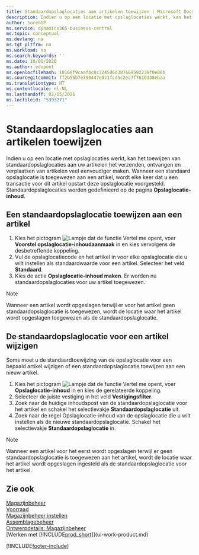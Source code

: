 ```yaml
---
title: Standaardopslaglocaties aan artikelen toewijzen | Microsoft Docs
description: Indien u op een locatie met opslaglocaties werkt, kan het toewijzen van standaardopslaglocaties aan uw artikelen het verzenden, ontvangen en verplaatsen van artikelen veel eenvoudiger maken. Wanneer een standaard opslaglocatie is toegewezen aan een artikel, wordt elke keer dat u een transactie voor dit artikel opstart deze opslaglocatie voorgesteld.
author: SorenGP
ms.service: dynamics365-business-central
ms.topic: conceptual
ms.devlang: na
ms.tgt_pltfrm: na
ms.workload: na
ms.search.keywords: ''
ms.date: 10/01/2020
ms.author: edupont
ms.openlocfilehash: 10168f9caafbc0c3245d6d387669592239f0e86b
ms.sourcegitcommit: ff2b55b7e790447e0c1fcd5c2ec7f7610338ebaa
ms.translationtype: HT
ms.contentlocale: nl-NL
ms.lasthandoff: 02/15/2021
ms.locfileid: "5393271"
---
```

# <a name="assign-default-bins-to-items"></a>Standaardopslaglocaties aan artikelen toewijzen
Indien u op een locatie met opslaglocaties werkt, kan het toewijzen van standaardopslaglocaties aan uw artikelen het verzenden, ontvangen en verplaatsen van artikelen veel eenvoudiger maken. Wanneer een standaard opslaglocatie is toegewezen aan een artikel, wordt elke keer dat u een transactie voor dit artikel opstart deze opslaglocatie voorgesteld. Standaardopslaglocaties worden gedefinieerd op de pagina **Opslaglocatie-inhoud**.  

## <a name="to-assign-a-default-bin-to-an-item"></a>Een standaardopslaglocatie toewijzen aan een artikel
1.  Kies het pictogram ![Lampje dat de functie Vertel me opent](media/ui-search/search_small.png "Vertel me wat u wilt doen"), voer **Voorstel opslaglocatie-inhoudaanmaak** in en kies vervolgens de desbetreffende koppeling.  
2.  Vul de opslaglocatiecode en het artikel in voor elke opslaglocatie die u wilt instellen als standaardwaarde voor een artikel. Selecteer het veld **Standaard**.  
3.  Kies de actie **Opslaglocatie-inhoud maken**. Er worden nu standaardopslaglocaties voor uw artikel toegewezen.  

> [!NOTE]  
>  Wanneer een artikel wordt opgeslagen terwijl er voor het artikel geen standaardopslaglocatie is toegewezen, wordt de locatie waar het artikel wordt opgeslagen toegewezen als de standaardopslaglocatie.  

## <a name="to-change-the-default-bin-for-an-item"></a>De standaardopslaglocatie voor een artikel wijzigen  
Soms moet u de standaardtoewijzing van de opslaglocatie voor een bepaald artikel wijzigen of een standaardopslaglocatie toewijzen aan een nieuw artikel.    
1.  Kies het pictogram ![Lampje dat de functie Vertel me opent](media/ui-search/search_small.png "Vertel me wat u wilt doen"), voer **Opslaglocatie-inhoud** in en kies de gerelateerde koppeling.  
2.  Selecteer de juiste vestiging in het veld **Vestigingsfilter**.  
3.  Zoek naar de huidige inhoudspost van de standaardopslaglocatie voor het artikel en schakel het selectievakje **Standaardopslaglocatie** uit.  
4.  Zoek naar de regel Opslaglocatie-inhoud van de opslaglocatie die u wilt instellen als de nieuwe standaardopslaglocatie. Schakel het selectievakje **Standaardopslaglocatie** in.  

> [!NOTE]  
>  Wanneer een artikel voor het eerst wordt opgeslagen terwijl er geen standaardopslaglocatie is toegewezen aan het artikel, wordt de locatie waar het artikel wordt opgeslagen ingesteld als de standaardopslaglocatie voor het artikel.  

## <a name="see-also"></a>Zie ook  
[Magazijnbeheer](warehouse-manage-warehouse.md)  
[Voorraad](inventory-manage-inventory.md)  
[Magazijnbeheer instellen](warehouse-setup-warehouse.md)     
[Assemblagebeheer](assembly-assemble-items.md)    
[Ontwerpdetails: Magazijnbeheer](design-details-warehouse-management.md)  
[Werken met [!INCLUDE[prod_short](includes/prod_short.md)]](ui-work-product.md)


[!INCLUDE[footer-include](includes/footer-banner.md)]